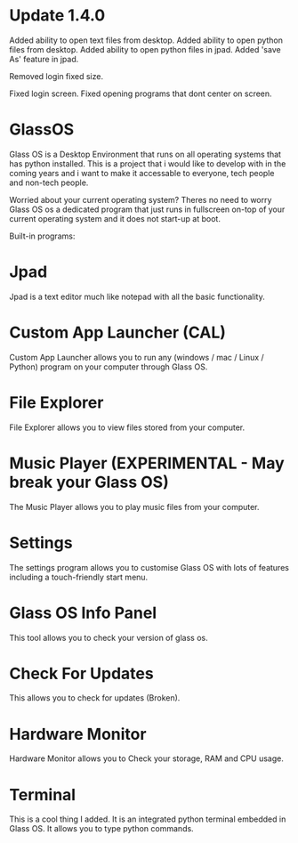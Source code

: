 # Update 1.4.0
Added ability to open text files from desktop.
Added ability to open python files from desktop.
Added ability to open python files in jpad.
Added 'save As' feature in jpad.

Removed login fixed size.

Fixed login screen.
Fixed opening programs that dont center on screen.

# GlassOS
Glass OS is a Desktop Environment that runs on all operating systems that has python installed. This is a project that i would like to develop with in the coming years and i want to make it accessable to everyone, tech people and non-tech people.

Worried about your current operating system?
Theres no need to worry Glass OS os a dedicated program that just runs in fullscreen on-top of your current operating system and it does not start-up at boot.

Built-in programs:

# Jpad
Jpad is a text editor much like notepad with all the basic functionality.

# Custom App Launcher (CAL)
Custom App Launcher allows you to run any (windows / mac / Linux / Python) program on your computer through Glass OS.

# File Explorer
File Explorer allows you to view files stored from your computer.

# Music Player (EXPERIMENTAL - May break your Glass OS)
The Music Player allows you to play music files from your computer.

# Settings
The settings program allows you to customise Glass OS with lots of features including a touch-friendly start menu.

# Glass OS Info Panel
This tool allows you to check your version of glass os.

# Check For Updates
This allows you to check for updates (Broken).

# Hardware Monitor
Hardware Monitor allows you to Check your storage, RAM and CPU usage.

# Terminal
This is a cool thing I added. It is an integrated python terminal embedded in Glass OS. It allows you to type python commands.
